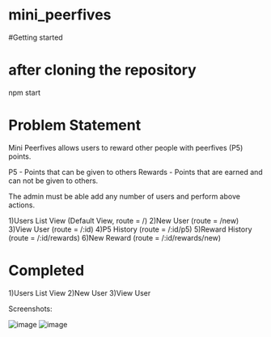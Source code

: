 
# mini_peerfives

#Getting started
# after cloning the repository

npm start

# Problem Statement
Mini Peerfives allows users to reward other people with peerfives (P5) points.

P5 - Points that can be given to others
Rewards - Points that are earned and can not be given to others.

The admin must be able add any number of users and perform above actions.

1)Users List View (Default View, route = /)
2)New User (route = /new)
3)View User (route = /:id)
4)P5 History (route = /:id/p5)
5)Reward History (route = /:id/rewards)
6)New Reward (route = /:id/rewards/new)

# Completed

1)Users List View
2)New User
3)View User

Screenshots:

![image](https://user-images.githubusercontent.com/41536459/155509916-963e11c4-269a-4bdc-a3ba-c4148119969b.png)
![image](https://user-images.githubusercontent.com/41536459/155510053-307e9114-c308-42d9-ba2a-50004f4dffbb.png)
